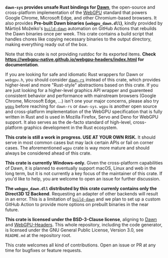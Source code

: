 **`dawn-sys` provides unsafe Rust bindings for [Dawn](https://github.com/google/dawn)**, the open-source and cross-platform implementation of the [WebGPU](https://webgpu.dev/) standard that powers Google Chrome, Microsoft Edge, and other Chromium-based browsers. It also provides **Pre-built Dawn binaries (`webgpu_dawn.dll`)**, kindly provided by Mārtiņš Možeiko's [`build-dawn`](https://github.com/mmozeiko/build-dawn) automation on GitHub Actions that rebuilds the Dawn binaries once per week. This crate contains a build script that handles chores like copying necessary binaries to the output directory, making everything ready out of the box.

Note that this crate is not providing rustdoc for its exported items. **Check <https://webgpu-native.github.io/webgpu-headers/index.html> for documentation**. 

If you are looking for safe and idiomatic Rust wrappers for Dawn or `webgpu.h`, you should consider [`dawn-rs`](https://crates.io/crates/dawn-rs) instead of this crate, which provides higher-level and more "Rust-style" abstractions based on this crate. If you are just looking for a higher-level graphics API wrapper and guarenteed consistent behavior and performance with mainstream browsers (Google Chrome, Microsoft Edge, ...) isn't one your major concerns, please also try [`wgpu`](https://github.com/gfx-rs/wgpu) before reaching for `dawn-rs` or `dawn-sys`. `wgpu` is another open source and cross-platform implementation of the WebGPU specification that is fully written in Rust and is used in Mozilla Firefox, Servo and Deno for WebGPU support. It also serves as the de-facto standard of high-level, cross-platform graphics development in the Rust ecosystem.

**This crate is still a work in progress. USE AT YOUR OWN RISK.** It should serve in most common cases but may lack certain APIs or fail on corner cases. The aforementioned `wgpu` crate is way more mature and should always be considered ahead of this crate.

**This crate is currently Windows-only.** Given the cross-platform capabilities of Dawn, it is planned to eventually support macOS, Linux and web in the long term, but it is not currently a key focus of the maintainer of this crate. If you'd like to help, you are welcome to open an issue for further discussion.

**The `webgpu_dawn.dll` distributed by this crate currenly contains only the Direct3D 12 Backend**. Requesting an adapter of other backends will result in an error. This is a limitation of [`build-dawn`](https://github.com/mmozeiko/build-dawn) and we plan to set up a custom GitHub Action to provide more options on prebuilt binaries in the near future.

**This crate is licensed under the BSD-3-Clause license**, aligning to [Dawn](https://github.com/google/dawn) and [WebGPU-Headers](https://github.com/webgpu-native/webgpu-headers). This whole repository, including the code generator, is licensed under the GNU General Public License, Version 3.0, see `README.md` at the repository root.

This crate welcomes all kind of contributions. Open an issue or PR at any time for bugfixes or feature requests.
